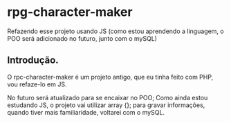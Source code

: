 # rpg-character-maker
Refazendo esse projeto usando JS (como estou aprendendo a linguagem, o POO será adicionado no futuro, junto com o mySQL)

## Introdução.

O rpc-character-maker é um projeto antigo, que eu tinha feito com PHP, vou refaze-lo em JS.

No futuro será atualizado para se encaixar no POO;
Como ainda estou estudando JS, o projeto vai utilizar array {}; para gravar informações, quando tiver mais familiaridade, voltarei com o mySQL.

